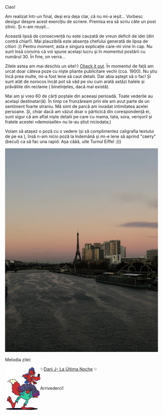 Ciao!


Am realizat într-un final, deși era deja clar, că nu mi-a ieșit...
Vorbesc desigur despre acest exercițiu de scriere. Premisa era să scriu
câte un post zilnic. Și n-am reușit...

Această lipsă de consecvență nu este cauzată de vreun deficit de idei (din contră chiar!).
Mai plauzibilă este absența chefului generată de lipsa de citiori :)) Pentru moment, asta e singura explicație care-mi vine în cap. Nu sunt însă convins că voi spune același lucru și în momentul postării cu numărul 30. În fine, on verra...

Zilele astea am mai deschis un site!:) <a href="https://catalog.pseudot.org">Check it out</a>. În momentul de față am urcat doar câteva poze cu niște pliante publicitare vechi (cca. 1900). Nu știu încă prea multe, mi-a fost lene să caut detalii. Dar abia aștept să o fac! Și sunt atât de norocos încât pot să văd pe viu cum arată astăzi halele și prăvăliile din reclame ( bineînțeles, dacă mai există).

Mai am și vreo 60 de cărți poștale din aceeași perioadă. Toate vederile au același destinatar(ă). În timp ce frunzăream prin ele am avut parte
de un sentiment foarte straniu. Mă simt de parcă am invadat intimitatea acelei persoane. Și, chiar dacă am văzut doar o părticică din corespondență ei, sunt sigur că am aflat niște detalii pe care cu mama, tata, sora, verișorii și fratele acestei «demoiselle» nu le-au știut niciodata;)

Voiam să atașez o poză cu o vedere (și să complimentez caligrafia textului de pe ea ), însă n-am nicio poză la îndemână și mi-e lene să aprind "светy" (becul) ca să fac una rapid.
Așa căăă, uite Turnul Eiffel :)))

<img src="images/parigi.jpeg"/>

<p>Melodia zilei:</p>
<p><img src="images/music.gif" align="left">  ✨<a href="https://www.youtube.com/watch?v=eiCr_6-Chc4">Dani J- La Última Noche</a> ✨</p>
<br>
<p>Arrivederci!<p>
